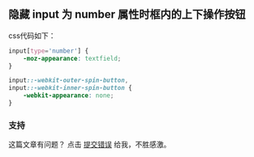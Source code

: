 ## 隐藏 input 为 number 属性时框内的上下操作按钮

css代码如下：

```css
input[type='number'] {
    -moz-appearance: textfield;
}

input::-webkit-outer-spin-button,
input::-webkit-inner-spin-button {
    -webkit-appearance: none;
}
```

### 支持

这篇文章有问题？ 点击 [提交错误](https://github.com/hertzZhang/hertzZhang.github.io/edit/master/pages/html&&css/inputTypeNumber.md) 给我，不胜感激。